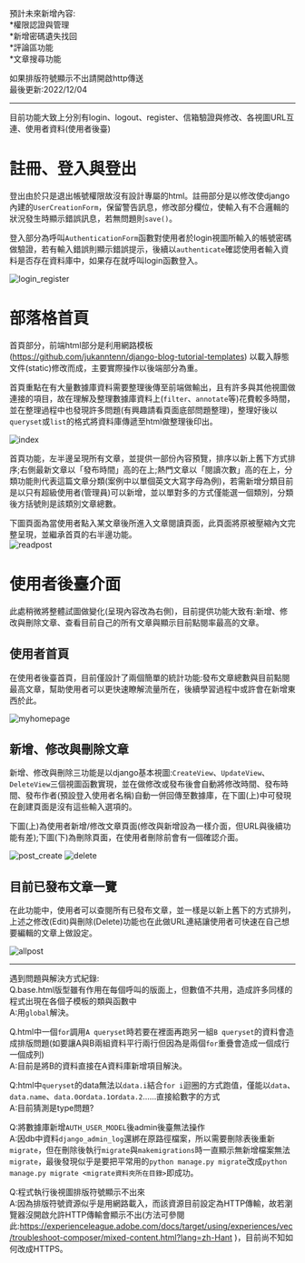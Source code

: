 預計未來新增內容:  
*權限認證與管理    
*新增密碼遺失找回  
*評論區功能  
*文章搜尋功能  

如果排版符號顯示不出請開啟http傳送  
最後更新:2022/12/04  
****  
目前功能大致上分別有login、logout、register、信箱驗證與修改、各視圖URL互連、使用者資料(使用者後臺)
# 註冊、登入與登出
登出由於只是退出帳號權限故沒有設計專屬的html。註冊部分是以修改使django內建的```UserCreationForm```，保留警告訊息，修改部分欄位，使輸入有不合邏輯的狀況發生時顯示錯誤訊息，若無問題則```save()```。  

登入部分為呼叫```AuthenticationForm```函數對使用者於login視圖所輸入的帳號密碼做驗證，若有輸入錯誤則顯示錯誤提示，後續以```authenticate```確認使用者輸入資料是否存在資料庫中，如果存在就呼叫login函數登入。  
  
  
  
![login_register](https://user-images.githubusercontent.com/87916115/204300522-b8c873f6-3eac-4b26-9355-7c8381c11158.png)  
  
  
# 部落格首頁

首頁部分，前端html部分是利用網路模板(https://github.com/jukanntenn/django-blog-tutorial-templates) 以載入靜態文件(static)修改而成，主要實際操作以後端部分為重。  

首頁重點在有大量數據庫資料需要整理後傳至前端做輸出，且有許多與其他視圖做連接的項目，故在理解及整理數據庫資料上(```filter```、```annotate```等)花費較多時間，並在整理過程中也發現許多問題(有興趣請看頁面底部問題整理)，整理好後以```queryset```或```list```的格式將資料庫傳遞至html做整理後印出。  
  
    
![index](https://user-images.githubusercontent.com/87916115/205069671-49fc529b-616b-4f8d-97b9-aecec6c9a7e5.png)
  
首頁功能，左半邊呈現所有文章，並提供一部份內容預覽，排序以新上舊下方式排序;右側最新文章以「發布時間」高的在上;熱門文章以「閱讀次數」高的在上，分類功能則代表這篇文章分類(案例中以單個英文大寫字母為例)，若需新增分類目前是以只有超級使用者(管理員)可以新增，並以單對多的方式僅能選一個類別，分類後方括號則是該類別文章總數。

  
  
下圖頁面為當使用者點入某文章後所進入文章閱讀頁面，此頁面將原被壓縮內文完整呈現，並繼承首頁的右半邊功能。  
![readpost](https://user-images.githubusercontent.com/87916115/205071008-df0e5c01-b745-4520-938b-b02d01de36bd.png)



# 使用者後臺介面
此處稍微將整體試圖做變化(呈現內容改為右側)，目前提供功能大致有:新增、修改與刪除文章、查看目前自己的所有文章與顯示目前點閱率最高的文章。

## 使用者首頁
在使用者後臺首頁，目前僅設計了兩個簡單的統計功能:發布文章總數與目前點閱最高文章，幫助使用者可以更快速瞭解流量所在，後續學習過程中或許會在新增東西於此。

![myhomepage](https://user-images.githubusercontent.com/87916115/205073108-b704a164-2544-4bbc-84c5-d011ab2f7ac1.png)


## 新增、修改與刪除文章
新增、修改與刪除三功能是以django基本視圖:```CreateView```、```UpdateView```、```DeleteView```三個視圖函數實現，並在做修改或發布後會自動將修改時間、發布時間、發布作者(預設登入使用者名稱)自動一併回傳至數據庫，在下圖(上)中可發現在創建頁面是沒有這些輸入選項的。

下圖(上)為使用者新增/修改文章頁面(修改與新增設為一樣介面，但URL與後續功能有差);下圖(下)為刪除頁面，在使用者刪除前會有一個確認介面。

![post_create](https://user-images.githubusercontent.com/87916115/205073112-c2647eec-6e4f-45f2-9658-eb8fb66730aa.png)
![delete](https://user-images.githubusercontent.com/87916115/205073221-cfdfb529-5b49-4a96-bf15-2d8c257afd4c.png)

## 目前已發布文章一覽
在此功能中，使用者可以查閱所有已發布文章，並一樣是以新上舊下的方式排列，上述之修改(Edit)與刪除(Delete)功能也在此做URL連結讓使用者可快速在自己想要編輯的文章上做設定。

![allpost](https://user-images.githubusercontent.com/87916115/205073098-492d19f9-6b74-4315-90d0-f479793cc7f7.png)


****  
遇到問題與解決方式紀錄:  
Q.base.html版型雖有作用在每個呼叫的版面上，但數值不共用，造成許多同樣的程式出現在各個子模板的類與函數中  
A:用```global```解決。  

Q.html中一個```for```調用```A queryset```時若要在裡面再跑另一組```B queryset```的資料會造成排版問題(如要讓A與B兩組資料平行兩行但因為是兩個```for```重疊會造成一個成行一個成列)  
A:目前是將B的資料直接在A資料庫新增項目解決。  

Q:html中```queryset```的data無法以```data.i```結合```for i```迴圈的方式跑值，僅能以```data```、```data.name```、```data.0```or```data.1```or```data.2```......直接給數字的方式  
A:目前猜測是type問題?  

Q:將數據庫新增```AUTH_USER_MODEL```後admin後臺無法操作  
A:因db中資料```django_admin_log```還綁在原路徑檔案，所以需要刪除表後重新```migrate```，但在刪除後執行```migrate```與```makemigrations```時一直顯示無新增檔案無法```migrate```，最後發現似乎是要把平常用的```python manage.py migrate```改成```python manage.py migrate <migrate資料夾所在目錄>```即成功。  

Q:程式執行後視圖排版符號顯示不出來  
A:因為排版符號資源似乎是用網路載入，而該資源目前設定為HTTP傳輸，故若瀏覽器沒開啟允許HTTP傳輸會顯示不出(方法可參閱此:https://experienceleague.adobe.com/docs/target/using/experiences/vec/troubleshoot-composer/mixed-content.html?lang=zh-Hant )，目前尚不知如何改成HTTPS。
